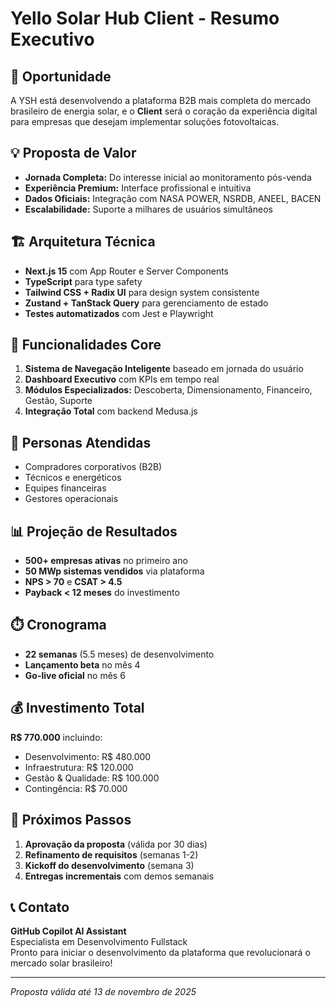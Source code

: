 # Yello Solar Hub Client - Resumo Executivo

## 🎯 Oportunidade

A YSH está desenvolvendo a plataforma B2B mais completa do mercado brasileiro de energia solar, e o **Client** será o coração da experiência digital para empresas que desejam implementar soluções fotovoltaicas.

## 💡 Proposta de Valor

- **Jornada Completa:** Do interesse inicial ao monitoramento pós-venda
- **Experiência Premium:** Interface profissional e intuitiva
- **Dados Oficiais:** Integração com NASA POWER, NSRDB, ANEEL, BACEN
- **Escalabilidade:** Suporte a milhares de usuários simultâneos

## 🏗️ Arquitetura Técnica

- **Next.js 15** com App Router e Server Components
- **TypeScript** para type safety
- **Tailwind CSS + Radix UI** para design system consistente
- **Zustand + TanStack Query** para gerenciamento de estado
- **Testes automatizados** com Jest e Playwright

## 🚀 Funcionalidades Core

1. **Sistema de Navegação Inteligente** baseado em jornada do usuário
2. **Dashboard Executivo** com KPIs em tempo real
3. **Módulos Especializados:** Descoberta, Dimensionamento, Financeiro, Gestão, Suporte
4. **Integração Total** com backend Medusa.js

## 👥 Personas Atendidas

- Compradores corporativos (B2B)
- Técnicos e energéticos
- Equipes financeiras
- Gestores operacionais

## 📊 Projeção de Resultados

- **500+ empresas ativas** no primeiro ano
- **50 MWp sistemas vendidos** via plataforma
- **NPS > 70** e **CSAT > 4.5**
- **Payback < 12 meses** do investimento

## ⏱️ Cronograma

- **22 semanas** (5.5 meses) de desenvolvimento
- **Lançamento beta** no mês 4
- **Go-live oficial** no mês 6

## 💰 Investimento Total

**R$ 770.000** incluindo:

- Desenvolvimento: R$ 480.000
- Infraestrutura: R$ 120.000
- Gestão & Qualidade: R$ 100.000
- Contingência: R$ 70.000

## 🎯 Próximos Passos

1. **Aprovação da proposta** (válida por 30 dias)
2. **Refinamento de requisitos** (semanas 1-2)
3. **Kickoff do desenvolvimento** (semana 3)
4. **Entregas incrementais** com demos semanais

## 📞 Contato

**GitHub Copilot AI Assistant**  
Especialista em Desenvolvimento Fullstack  
Pronto para iniciar o desenvolvimento da plataforma que revolucionará o mercado solar brasileiro!

---
*Proposta válida até 13 de novembro de 2025*
